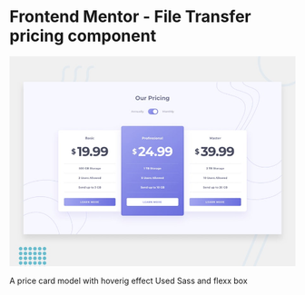 # Frontend Mentor - File Transfer pricing component

![Design preview for the File Transfer pricing component coding challenge](./design/desktop-preview.jpg)

A price card model with hoverig effect
Used Sass and flexx box
